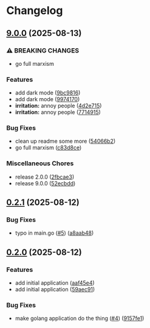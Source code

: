 # Changelog

## [9.0.0](https://github.com/danudey/private-repository/compare/v0.2.1...v9.0.0) (2025-08-13)


### ⚠ BREAKING CHANGES

* go full marxism

### Features

* add dark mode ([9bc9816](https://github.com/danudey/private-repository/commit/9bc9816049b413e8d25a009a68fe45220912803a))
* add dark mode ([9974170](https://github.com/danudey/private-repository/commit/99741702e1e819685155f7fa6d7264df1b6af136))
* **irritation:** annoy people ([4d2e715](https://github.com/danudey/private-repository/commit/4d2e7150d3d12f1d21fc9798d2d53889e0d90b84))
* **irritation:** annoy people ([7714915](https://github.com/danudey/private-repository/commit/7714915a34c0960711245191262ea0aa4fad12e3))


### Bug Fixes

* clean up readme some more ([54066b2](https://github.com/danudey/private-repository/commit/54066b2d04e2ede7eff3c245b4cf4377de8520ba))
* go full marxism ([c83d8ce](https://github.com/danudey/private-repository/commit/c83d8ce9d95bc49c76d276df6c8bbeb3eed7071f))


### Miscellaneous Chores

* release 2.0.0 ([2fbcae3](https://github.com/danudey/private-repository/commit/2fbcae3da415ab22b70d3c63ebec136bff39dfad))
* release 9.0.0 ([52ecbdd](https://github.com/danudey/private-repository/commit/52ecbddfcff15114f8762cafe849f1aa3146f73e))

## [0.2.1](https://github.com/danudey/public-repository/compare/v0.2.0...v0.2.1) (2025-08-12)


### Bug Fixes

* typo in main.go ([#5](https://github.com/danudey/public-repository/issues/5)) ([a8aab48](https://github.com/danudey/public-repository/commit/a8aab4838ed3270df0260aa73d26d5ed42d938ce))

## [0.2.0](https://github.com/danudey/public-repository/compare/v0.1.0...v0.2.0) (2025-08-12)


### Features

* add initial application ([aaf45e4](https://github.com/danudey/public-repository/commit/aaf45e4e10c71686f7d74f751630188870d92019))
* add initial application ([59aec91](https://github.com/danudey/public-repository/commit/59aec912d1bf9e1c1795c1a86d98da324307c8a1))


### Bug Fixes

* make golang application do the thing ([#4](https://github.com/danudey/public-repository/issues/4)) ([9157fe1](https://github.com/danudey/public-repository/commit/9157fe17083acf0fcd412a2b0f4adaa881bd47e0))
